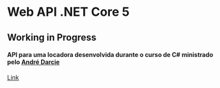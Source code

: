 # Web API .NET Core 5


## Working in Progress

#### API para uma locadora desenvolvida durante o curso de C# ministrado pelo <a href="https://github.com/andredarcie">André Darcie</a>



<a href="https://github.com/adriandamiaosoitic/WebAPIDotNet#test">Link</a>
